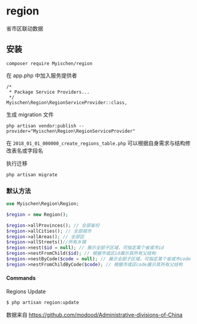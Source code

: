 # region
省市区联动数据

## 安装

`composer require Myischen/region`

在 app.php 中加入服务提供者

```
/*
 * Package Service Providers...
 */
Myischen\Region\RegionServiceProvider::class,
```

生成 migration 文件

`php artisan vendor:publish --provider="Myischen\Region\RegionServiceProvider"`

在 `2018_01_01_000000_create_regions_table.php` 可以根据自身需求与结构修改表名或字段名

执行迁移

`php artisan migrate`

### 默认方法

```php
use Myischen\Region\Region;

$region = new Region();

$region->allProvinces(); // 全部省份
$region->allCities(); // 全部城市
$region->allAreas(); // 全部区
$region->allStreets()//所有乡镇
$region->nest($id = null); // 展示全部子区域，可指定某个省或市id
$region->nestFromChild($id); // 根据市或区id展示其所有父结构
$region->nestByCode($code = null); // 展示全部子区域，可指定某个省或市code
$region->nestFromChildByCode($code); // 根据市或区code展示其所有父结构
```
#### Commands

Regions Update
```bash
$ php artisan region:update
```

数据来自 <https://github.com/modood/Administrative-divisions-of-China>
